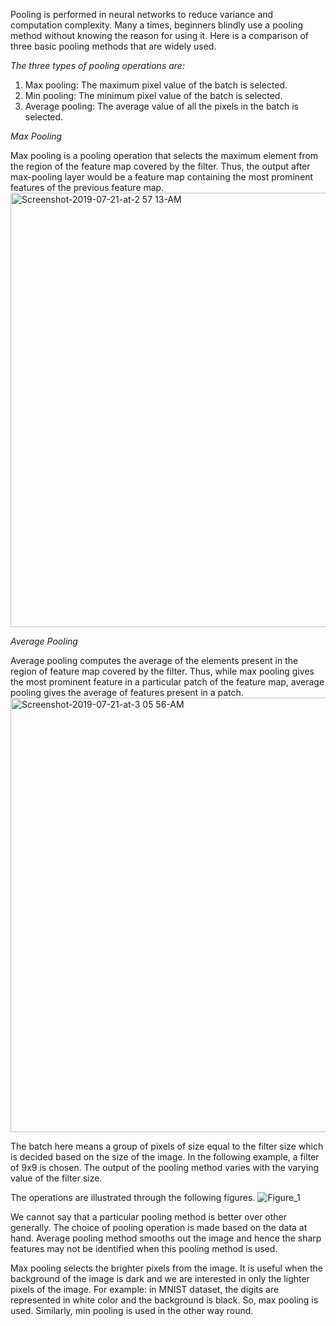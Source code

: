 Pooling is performed in neural networks to reduce variance and computation complexity. 
Many a times, beginners blindly use a pooling method without knowing the reason for using it. Here is a comparison of three basic pooling methods that are widely used.

*The three types of pooling operations are:*

1. Max pooling: The maximum pixel value of the batch is selected.
2. Min pooling: The minimum pixel value of the batch is selected.
3. Average pooling: The average value of all the pixels in the batch is selected.

*Max Pooling*

Max pooling is a pooling operation that selects the maximum element from the region of the feature map covered by the filter. Thus, the output after max-pooling layer would be a feature map containing the most prominent features of the previous feature map. 
<img width="695" alt="Screenshot-2019-07-21-at-2 57 13-AM" src="https://github.com/aniketandhale08/Machine-Learning/assets/99685171/b87ccf1c-8ab9-443e-b552-2680396caa5e">

*Average Pooling*

Average pooling computes the average of the elements present in the region of feature map covered by the filter. Thus, while max pooling gives the most prominent feature in a particular patch of the feature map, average pooling gives the average of features present in a patch. 
<img width="695" alt="Screenshot-2019-07-21-at-3 05 56-AM" src="https://github.com/aniketandhale08/Machine-Learning/assets/99685171/d2b4aac0-f538-4502-95e0-2f8cd7d1838e">

The batch here means a group of pixels of size equal to the filter size which is decided based on the size of the image. In the following example, a filter of 9x9 is chosen. The output of the pooling method varies with the varying value of the filter size.

The operations are illustrated through the following figures.
![Figure_1](https://github.com/aniketandhale08/Machine-Learning/assets/99685171/a590ec01-b034-4cf1-9cad-17d9ec01921d)

We cannot say that a particular pooling method is better over other generally. The choice of pooling operation is made based on the data at hand. Average pooling method smooths out the image and hence the sharp features may not be identified when this pooling method is used.

Max pooling selects the brighter pixels from the image. It is useful when the background of the image is dark and we are interested in only the lighter pixels of the image. For example: in MNIST dataset, the digits are represented in white color and the background is black. So, max pooling is used. Similarly, min pooling is used in the other way round.
